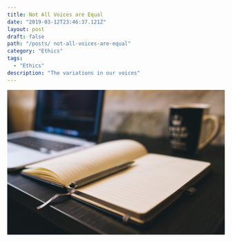 ```yaml
---
title: Not All Voices are Equal
date: "2019-03-12T23:46:37.121Z"
layout: post
draft: false
path: "/posts/ not-all-voices-are-equal"
category: "Ethics"
tags:
  - "Ethics"
description: "The variations in our voices"
---
```



![Nulla faucibus vestibulum eros in tempus. Vestibulum tempor imperdiet velit nec dapibus](./1.jpg)


